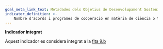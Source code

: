 ```yaml
---
goal_meta_link_text: Metadades dels Objetius de Desenvolupament Sostenible de les Nacions Unides (pdf 894kB)
indicator_definition: >- 
    Nombre d'acords i programes de cooperació en matèria de ciència o tecnologia subscrits pels països, desglossat per tipus de cooperació
---
```

**Indicador integrat**

Aquest indicador es considera integrat a la [fita 9.b](/9)
